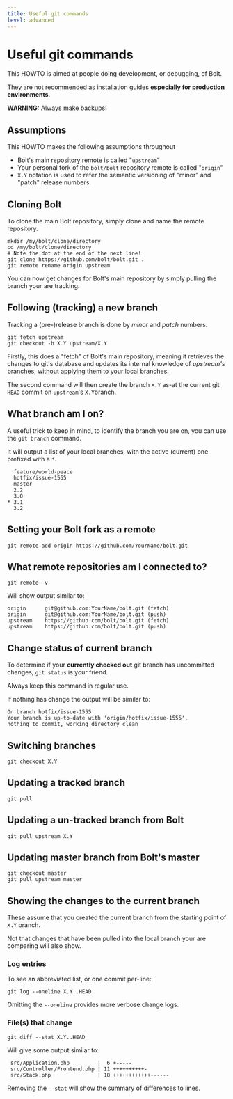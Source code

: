 ```yaml
---
title: Useful git commands
level: advanced
---
```

Useful git commands
===================

This HOWTO is aimed at people doing development, or debugging, of Bolt.

They are not recommended as installation guides **especially for production
environments**.

**WARNING:** Always make backups!


Assumptions
-----------

This HOWTO makes the following assumptions throughout

  * Bolt's main repository remote is called "`upstream`"
  * Your personal fork of the `bolt/bolt` repository remote is called "`origin`"
  * `X.Y` notation is used to refer the semantic versioning of "minor" and
    "patch" release numbers.


Cloning Bolt
------------

To clone the main Bolt repository, simply clone and name the remote repository.

```
mkdir /my/bolt/clone/directory
cd /my/bolt/clone/directory
# Note the dot at the end of the next line!
git clone https://github.com/bolt/bolt.git .
git remote rename origin upstream
```

You can now get changes for Bolt's main repository by simply pulling the branch
your are tracking.


Following (tracking) a new branch
---------------------------------

Tracking a (pre-)release branch is done by *minor* and *patch* numbers.

```
git fetch upstream
git checkout -b X.Y upstream/X.Y
```
Firstly, this does a "fetch" of Bolt's main repository, meaning it retrieves
the changes to git's database and updates its internal knowledge of
*upstream's* branches, without applying them to your local branches.

The second command will then create the branch `X.Y` as-at the current
git `HEAD` commit on `upstream`'s `X.Y`branch.


What branch am I on?
--------------------

A useful trick to keep in mind, to identify the branch you are on, you can use
the `git branch` command.

It will output a list of your local branches, with the active (current) one
prefixed with a `*`.

```
  feature/world-peace
  hotfix/issue-1555
  master
  2.2
  3.0
* 3.1
  3.2
```


Setting your Bolt fork as a remote
----------------------------------

```
git remote add origin https://github.com/YourName/bolt.git
```


What remote repositories am I connected to?
-------------------------------------------

```
git remote -v
```

Will show output similar to:

```
origin      git@github.com:YourName/bolt.git (fetch)
origin      git@github.com:YourName/bolt.git (push)
upstream    https://github.com/bolt/bolt.git (fetch)
upstream    https://github.com/bolt/bolt.git (push)
```


Change status of current branch
-------------------------------

To determine if your **currently checked out** git branch has uncommitted
changes, `git status` is your friend.

Always keep this command in regular use.

If nothing has change the output will be similar to:

```
On branch hotfix/issue-1555
Your branch is up-to-date with 'origin/hotfix/issue-1555'.
nothing to commit, working directory clean

```


Switching branches
------------------

```
git checkout X.Y
```


Updating a tracked branch
-------------------------

```
git pull
```

Updating a un-tracked branch from Bolt
--------------------------------------

```
git pull upstream X.Y
```

Updating master branch from Bolt's master
-----------------------------------------

```
git checkout master
git pull upstream master
```


Showing the changes to the current branch
-----------------------------------------

These assume that you created the current branch from the starting point
of `X.Y` branch.

Not that changes that have been pulled into the local branch your are comparing
will also show.


### Log entries

To see an abbreviated list, or one commit per-line:

```
git log --oneline X.Y..HEAD
```

Omitting the `--oneline` provides more verbose change logs.


### File(s) that change

```
git diff --stat X.Y..HEAD
```

Will give some output similar to:

```
 src/Application.php         |  6 +-----
 src/Controller/Frontend.php | 11 ++++++++++-
 src/Stack.php               | 18 ++++++++++++------

```

Removing the `--stat` will show the summary of differences to lines.
